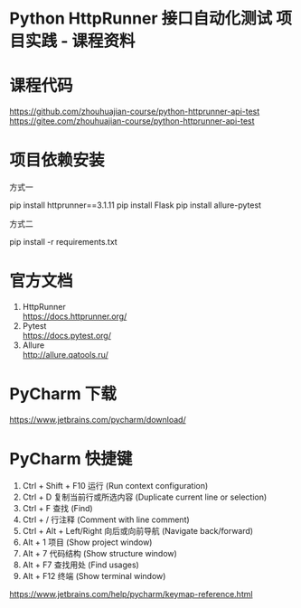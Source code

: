 # Python HttpRunner 接口自动化测试 项目实践 - 课程资料

# 课程代码

https://github.com/zhouhuajian-course/python-httprunner-api-test  
https://gitee.com/zhouhuajian-course/python-httprunner-api-test 

# 项目依赖安装

方式一

pip install httprunner==3.1.11
pip install Flask
pip install allure-pytest

方式二

pip install -r requirements.txt

# 官方文档

1. HttpRunner  
   https://docs.httprunner.org/
2. Pytest  
   https://docs.pytest.org/
3. Allure  
   http://allure.qatools.ru/

# PyCharm 下载

https://www.jetbrains.com/pycharm/download/

# PyCharm 快捷键

1. Ctrl + Shift + F10  运行 (Run context configuration)
2. Ctrl + D  复制当前行或所选内容 (Duplicate current line or selection)
3. Ctrl + F  查找 (Find)
4. Ctrl + /  行注释 (Comment with line comment)
5. Ctrl + Alt + Left/Right  向后或向前导航 (Navigate back/forward)
6. Alt + 1  项目 (Show project window)
7. Alt + 7  代码结构 (Show structure window)
8. Alt + F7  查找用处 (Find usages)
9. Alt + F12  终端 (Show terminal window)

https://www.jetbrains.com/help/pycharm/keymap-reference.html
